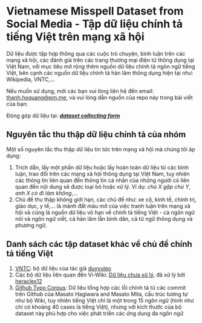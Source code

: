 # Vietnamese Misspell Dataset from Social Media - Tập dữ liệu chính tả tiếng Việt trên mạng xã hội

Dữ liệu được tập hợp thông qua các cuộc trò chuyện, bình luận trên các mạng xã hội, các đánh giá trên các trang thương mại điện tử thông dụng tại Việt Nam, với mục tiêu mở rộng thêm nguồn dữ liệu chính tả ngôn ngữ tiếng Việt, bên cạnh các nguồn dữ liệu chính tả hàn lâm thông dụng hiện tại như: Wikipedia, VNTC,...

Nếu muốn sử dụng, mời các bạn vui lòng liên hệ đến email: [thanh.hoquang@pm.me](mailto:thanh.hoquang@pm.me), và vui lòng dẫn nguồn của repo này trong bài viết của bạn:

Đóng góp dữ liệu tại: [___dataset collecting form___](https://forms.gle/YnE7nseD48dvhta4A)

## Nguyên tắc thu thập dữ liệu chính tả của nhóm
Một số nguyên tắc thu thập dữ liệu tin tức trên mạng xã hội mà chúng tôi áp dụng:
1. Trích dẫn, lấy một phần dữ liệu hoặc lấy hoàn toàn dữ liệu từ các bình luận, trao đổi trên các mạng xã hội thông dụng tại Việt Nam, tuy nhiên các thông tin liên quan đến thông tin cá nhân của những người có liên quan đến nội dung sẽ được loại bỏ hoặc xử lý. Ví dụ: _chú X gặp chú Y_, _anh X có đi làm không_,...
2. Chủ đề thu thập không giới hạn, các chủ đề như: xe cộ, kinh tế, chính trị, giáo dục, y tế,... là mảnh đất màu mỡ của việc tranh luận trên mạng xã hội và cũng là nguồn dữ liệu vô hạn về chính tả tiếng Việt - cả ngôn ngữ nói và ngôn ngữ viết, cả hàn lâm lẫn bình dân, cả từ ngữ thông dụng và phương ngữ.

## Danh sách các tập dataset khác về chủ đề chính tả tiếng Việt
1. [VNTC](https://github.com/duyvuleo/VNTC): bộ dữ liệu của tác giả [duyvuleo](https://github.com/duyvuleo)
2. Các bộ dữ liệu liên quan đến Vi-Wiki: [Dữ liệu chưa xử lý](https://dumps.wikimedia.org/viwiki/latest/), đã xử lý bởi [heraclex12](https://github.com/heraclex12/Viwiki-spelling)
3. [Github Typo Corpus](https://github.com/mhagiwara/github-typo-corpus/issues): Dữ liệu tổng hợp các lỗi chính tả từ các commit trên Github của Masato Hagiwara and Masato Mita, cấu trúc tương tự như bộ Wiki, tuy nhiên tiếng Việt chỉ là một trong 15 ngôn ngữ (hình như chỉ có khoảng 40 cases là tiếng Việt), nhưng với kích thước của bộ dataset này phù hợp cho việc phát triển các ứng dụng đa ngôn ngữ
